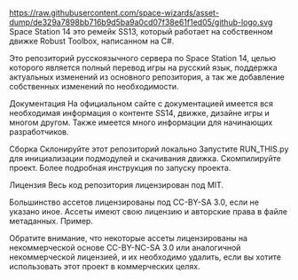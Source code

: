 https://raw.githubusercontent.com/space-wizards/asset-dump/de329a7898bb716b9d5ba9a0cd07f38e61f1ed05/github-logo.svg
Space Station 14 это ремейк SS13, который работает на собственном движке Robust Toolbox, написанном на C#.

Это репозиторий русскоязычного сервера по Space Station 14, целью которого является полный перевод игры на русский язык, поддержка актуальных изменений из основного репозитория, а так же добавление собственных изменений по необходимости.

Документация
На официальном сайте с документацией имеется вся необходимая информация о контенте SS14, движке, дизайне игры и многом другом. Также имеется много информации для начинающих разработчиков.

Сборка
Склонируйте этот репозиторий локально
Запустите RUN_THIS.py для инициализации подмодулей и скачивания движка.
Скомпилируйте проект.
Более подробная инструкция по запуску проекта.

Лицензия
Весь код репозитория лицензирован под MIT.

Большинство ассетов лицензированы под CC-BY-SA 3.0, если не указано иное. Ассеты имеют свою лицензию и авторские права в файле метаданных. Пример.

Обратите внимание, что некоторые ассеты лицензированы на некоммерческой основе CC-BY-NC-SA 3.0 или аналогичной некоммерческой лицензией, и их необходимо удалить, если вы хотите использовать этот проект в коммерческих целях.
